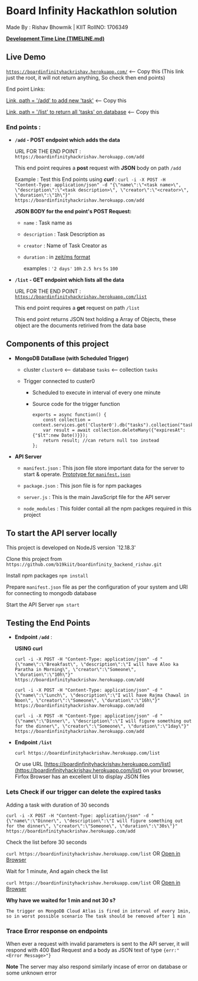 # Board Infinity Hackathlon solution
Made By : Rishav Bhowmik | KIIT RollNO: 1706349

[**Development Time Line (TIMELINE.md)**](https://github.com/b19kiit/boardinfinity_backend_rishav/blob/master/TIMELINE.md)

## Live Demo
[`https://boardinfinityhackrishav.herokuapp.com/`](https://boardinfinityhackrishav.herokuapp.com/) <-- Copy this (This link just the root, it will not return anything, So check then end points)

End point Links:

[Link, path = '/add' to add new 'task'](https://boardinfinityhackrishav.herokuapp.com/add) <-- Copy this

[Link, path = '/list' to return all 'tasks' on database](https://boardinfinityhackrishav.herokuapp.com/list) <-- Copy this

### End points :
  - **`/add` - POST endpoint which adds the data**
    
    URL FOR THE END POINT : `https://boardinfinityhackrishav.herokuapp.com/add`
    
    This end point requires a **post** request with **JSON** body  on path `/add`
    
    Example :
    Test this End points using ***curl*** : `curl -i -X POST -H "Content-Type: application/json" -d "{\"name\":\"<task name>\", \"description\":\"<task description>\", \"creator\":\"<creator>\", \"duration\":\"1h\"}" https://boardinfinityhackrishav.herokuapp.com/add`
    
    **JSON BODY for the end point's POST Request:**
    
    - `name` : Task name as <string>
  
    - `description` : Task Description as <string>
  
    - `creator` : Name of Task Creator as <string>
    
    - `duration` : <string> in [zeit/ms format](https://github.com/vercel/ms)  
    
      examples : `'2 days'` `10h` `2.5 hrs` `5s` `100`
      
      
  - **`/list` - GET endpoint which lists all the data**
  
    URL FOR THE END POINT : [`https://boardinfinityhackrishav.herokuapp.com/list`](`https://boardinfinityhackrishav.herokuapp.com/list`)
    
    This end point requires a **get** request on path `/list`
    
    This end point returns JSON text holding a Array of Objects, these object are the documents retirived from the data base
    
  

## Components of this project

  - **MongoDB DataBase (with Scheduled Trigger)**
  
    - cluster `cluster0` <-- database `tasks` <-- collection `tasks`
    
    - Trigger connected to custer0
      
      - Scheduled to execute in interval of every one minute
      
      - Source code for the trigger function
        ```
        exports = async function() {
            const collection = context.services.get('Cluster0').db("tasks").collection("tasks");
            var result = await collection.deleteMany({"expiresAt":{"$lt":new Date()}});
            return result; //can return null too instead
        };
        ```
  

  - **API Server**
    - `manifest.json` : This json file store important data for the server to start & operate. [Prototype for `manifest.json`](https://github.com/b19kiit/boardinfinity_backend_rishav/blob/master/manifest.json)

    - `package.json` : This json file is for npm packages

    - `server.js` : This is the main JavaScript file for the API server

    - `node_modules` :  This folder contail all the npm packges required in this project
    
    
  
## To start the API server locally
This project is developed on NodeJS version `12.18.3'

Clone this project from `https://github.com/b19kiit/boardinfinity_backend_rishav.git`

Install npm packages `npm install`

Prepare `manifest.json` file as per the configuration of your system and URI for connecting to mongodb database

Start the API Server `npm start`


## Testing the End Points
  
  - **Endpoint `/add`** :
  
    **USING curl**
  
    `curl -i -X POST -H "Content-Type: application/json" -d "{\"name\":\"Breakfast\", \"description\":\"I will have Aloo ka Paratha in Morning\", \"creator\":\"Someone\", \"duration\":\"10h\"}" https://boardinfinityhackrishav.herokuapp.com/add`
    
    `curl -i -X POST -H "Content-Type: application/json" -d "{\"name\":\"Lunch\", \"description\":\"I will have Rajma Chawal in Noon\", \"creator\":\"Someone\", \"duration\":\"16h\"}" https://boardinfinityhackrishav.herokuapp.com/add`
    
    `curl -i -X POST -H "Content-Type: application/json" -d "{\"name\":\"Dinner\", \"description\":\"I will figure something out for the dinner\", \"creator\":\"Someone\", \"duration\":\"1day\"}" https://boardinfinityhackrishav.herokuapp.com/add`


  - **Endpoint `/list`**
  
     `curl https://boardinfinityhackrishav.herokuapp.com/list`
     
     Or use URL [https://boardinfinityhackrishav.herokuapp.com/list](https://boardinfinityhackrishav.herokuapp.com/list) on your browser, Firfox Browser has an excellent UI to display JSON files


  ### Lets Check if our trigger can delete the expired tasks
   
   Adding a task with duration of 30 seconds
   
   
   `curl -i -X POST -H "Content-Type: application/json" -d "{\"name\":\"Dinner\", \"description\":\"I will figure something out for the dinner\", \"creator\":\"Someone\", \"duration\":\"30s\"}" https://boardinfinityhackrishav.herokuapp.com/add`
    
  Check the list before 30 seconds
    
 `curl https://boardinfinityhackrishav.herokuapp.com/list` OR [Open in Browser](https://boardinfinityhackrishav.herokuapp.com/list)
 
   
  Wait for 1 minute, And again check the list

  `curl https://boardinfinityhackrishav.herokuapp.com/list` OR [Open in Browser](https://boardinfinityhackrishav.herokuapp.com/list)


  **Why have we waited for 1 min and not 30 s?**
  ```
  The trigger on MongoDB Cloud Atlas is fired in interval of every 1min, so in worst possible scenario The task should be removed after 1 min
  ```

### Trace Error response on endpoints

When ever a request with invalid parameters is sent to the API server, it will respond with 400 Bad Request and a body as JSON text of type `{err:"<Error Message>"}`

**Note** The server may also respond similarly incase of error on database or some unknown error
